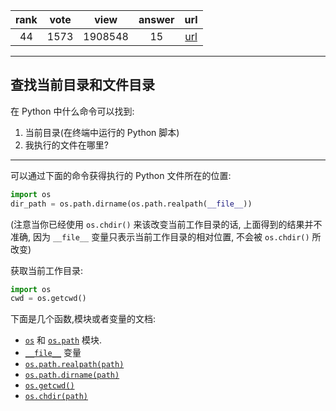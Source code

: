 
| rank | vote | view | answer | url |
|:-:|:-:|:-:|:-:|:-:|
|44|1573|1908548|15| [url](http://stackoverflow.com/questions/5137497/find-current-directory-and-files-directory) |
***

## 查找当前目录和文件目录

在 Python 中什么命令可以找到:

1. 当前目录(在终端中运行的 Python 脚本)
2. 我执行的文件在哪里?

***

可以通过下面的命令获得执行的 Python 文件所在的位置:

```python
import os 
dir_path = os.path.dirname(os.path.realpath(__file__))
```

(注意当你已经使用 `os.chdir()` 来该改变当前工作目录的话, 上面得到的结果并不准确, 因为 `__file__` 变量只表示当前工作目录的相对位置, 不会被 `os.chdir()` 所改变)

获取当前工作目录:

```python
import os
cwd = os.getcwd()
```

下面是几个函数,模块或者变量的文档:

* [`os`](https://docs.python.org/library/os.html) 和 [`os.path`](https://docs.python.org/library/os.path.html#module-os.path) 模块.
* [`__file__`](https://docs.python.org/reference/datamodel.html) 变量
* [`os.path.realpath(path)`](https://docs.python.org/library/os.path.html#os.path.realpath)
* [`os.path.dirname(path)`](https://docs.python.org/library/os.path.html#os.path.dirname)
* [`os.getcwd()`](https://docs.python.org/library/os.html#os.getcwd)
* [`os.chdir(path)`](https://docs.python.org/library/os.html#os.chdir)